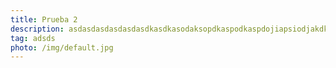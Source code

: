```yaml
---
title: Prueba 2
description: asdasdasdasdasdasdkasdkasodaksopdkaspodkaspdojiapsiodjakdkdkdsdkoasdoaso`dkaòskdàskdòaskdoaksdkdspdk
tag: adsds
photo: /img/default.jpg
---
```

